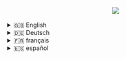 <div align="center">
  <img src="https://media.giphy.com/media/2IudUHdI075HL02Pkk/giphy.gif" align="center" style="width: auto" />
</div>  

</br>

<details>
 <summary>🇬🇧 English</summary>

# 👨‍💻 About Me

Greetings, fellow tech enthusiasts! I'm Abdulrahman, a dedicated developer with a profound passion for exploring the ever-evolving landscape of technology. Welcome to my GitHub haven, where innovation meets code.

## 🚀 Technologies and Languages

I work with a diverse set of programming languages and technologies, including:

- **JavaScript**: For frontend and backend development, web development, Node.js, and more.
- **Python**: Versatile language used for data science, backend scripting, and more.
- **Infrastructure As Code (IaC)**: Leveraging tools like Terraform, Ansible, and AWS CloudFormation for seamless infrastructure management.
- **Shell Scripting**: Automation and system-related tasks.
- **Bash scripting**: A powerful tool in my toolkit for various scripting needs.
- **C++**: Occasionally used for performance-centric projects.
- **HTML/CSS**: Web development languages for creating visually appealing interfaces.
- **CI/CD**: Implementing continuous integration and continuous deployment using tools like Jenkins and CircleCI.
- **Cloud Providers**: Experience working with major cloud providers like AWS, Google Cloud, and Azure.
- **Ansible**: Automating configuration management and application deployment.
- **Docker**: Containerization for consistent and reliable software deployment.
- **Kubernetes**: Container orchestration for managing and scaling containerized applications.
- **Git**: Version control for collaborative development.
- **Jenkins**: Automation server for building, testing, and deploying code.
- **HashiCorp Vault**: Securely managing sensitive information like API keys and passwords.
- **Security Scanning Tools**: Implementing tools like OWASP ZAP, SonarQube for code security and quality.
- **Monitoring Tools**: Experience with monitoring tools like Prometheus, Grafana for ensuring system reliability.
- **DevSecOps Practices**: Integration of security practices within the DevOps pipeline.

## 🌐 Projects Overview

Here's a brief overview of some projects you'll find in this repository:

1. **[Provision a Kubernetes cluster on AWS using Terraform](https://github.com/AbdulrahmanAlpha/Provision-a-Kubernetes-cluster-on-AWS-using-Terraform):** This project involves setting up a Kubernetes cluster on AWS using Terraform. Check it out for insights into infrastructure as code and Kubernetes.

2. **[Deploying a Serverless Application on AWS Lambda using Terraform](https://github.com/AbdulrahmanAlpha/Deploying-a-Serverless-Application-on-AWS-Lambda-using-Terraform):** Explore this project to understand the process of deploying serverless applications on AWS Lambda using Terraform.

3. **[Build a CI CD pipeline on Google Cloud Platform using Terraform and Jenkins](https://github.com/AbdulrahmanAlpha/Build-a-CI-CD-pipeline-on-Google-Cloud-Platform-using-Terraform-and-Jenkins):** Dive into this project to learn about building a CI/CD pipeline on Google Cloud Platform using Terraform and Jenkins.

## 📝 Blog

Feel free to explore my blog, where I share insights on DevOps, DevSecOps, Software Engineering, and Automation. Here are some recent topics:

- [Securing the Software Delivery Pipeline: A Step-by-Step Guide](https://abdulrahmanalpha.hashnode.dev/securing-the-software-delivery-pipeline-a-step-by-step-guide)
- [Infrastructure Automation with Terraform](https://abdulrahmanalpha.hashnode.dev/infrastructure-automation-with-terraform)
- [CI/CD Pipeline: Automating Software Delivery](https://abdulrahmanalpha.hashnode.dev/cicd-pipeline-automating-software-delivery)

Explore more on [Abdulrahman's Tech Insights](https://abdulrahmanalpha.hashnode.dev/)!

## 🤝 Let's Connect!

I'm always open to collaboration and discussions. If you have any questions, suggestions, or just want to chat about tech, feel free to reach out. You can find me on:

- [![portfolio](https://img.shields.io/badge/my_portfolio-000?style=for-the-badge&logo=ko-fi&logoColor=white)](https://abdulrahmanalpha.github.io/)

- [![linkedin](https://img.shields.io/badge/linkedin-0A66C2?style=for-the-badge&logo=linkedin&logoColor=white)](https://www.linkedin.com/in/abdulrahmanalpha/)

- [![twitter](https://img.shields.io/badge/twitter-1DA1F2?style=for-the-badge&logo=twitter&logoColor=white)](https://twitter.com/AbdurahmanAlpha)

Thanks for visiting! Happy coding! 🚀

---

</details>

<details>
 <summary>🇩🇪 Deutsch</summary>

# 👨‍💻 Über mich

Grüße, liebe Technikbegeisterte! Ich bin Abdulrahman, ein engagierter Entwickler mit einer tiefen Leidenschaft für die Erforschung der sich ständig weiterentwickelnden Welt der Technologie. Willkommen in meinem GitHub-Refugium, wo Innovation auf Code trifft.

## 🚀 Technologien und Sprachen

Ich arbeite mit einer vielfältigen Palette von Programmiersprachen und Technologien, darunter:

- **JavaScript**: Für die Entwicklung von Front- und Backend, Webentwicklung, Node.js und mehr.
- **Python**: Eine vielseitige Sprache, die für Datenwissenschaft, Backend-Skripting und mehr verwendet wird.
- **Infrastructure As Code (IaC)**: Nutzung von Tools wie Terraform, Ansible und AWS CloudFormation für nahtloses Infrastrukturmanagement.
- **Shell Scripting**: Automatisierung und systembezogene Aufgaben.
- **Bash Scripting**: Ein leistungsstolles Werkzeug in meinem Repertoire für verschiedene Skripting-Anforderungen.
- **C++**: Gelegentlich verwendet für leistungsorientierte Projekte.
- **HTML/CSS**: Webentwicklungssprachen zur Erstellung visuell ansprechender Oberflächen.
- **CI/CD**: Umsetzung von kontinuierlicher Integration und kontinuierlichem Deployment mit Tools wie Jenkins und CircleCI.
- **Cloud-Provider**: Erfahrung in der Zusammenarbeit mit großen Cloud-Anbietern wie AWS, Google Cloud und Azure.
- **Ansible**: Automatisierung von Konfigurationsmanagement und Anwendungsbereitstellung.
- **Docker**: Containerisierung für konsistente und zuverlässige Softwarebereitstellung.
- **Kubernetes**: Container-Orchestrierung zur Verwaltung und Skalierung containerisierter Anwendungen.
- **Git**: Versionskontrolle für die kollaborative Entwicklung.
- **Jenkins**: Automatisierungsserver für Build, Test und Bereitstellung von Code.
- **HashiCorp Vault**: Sicherer Umgang mit sensiblen Informationen wie API-Schlüsseln und Passwörtern.
- **Security Scanning Tools**: Implementierung von Tools wie OWASP ZAP, SonarQube für Codesicherheit und -qualität.
- **Monitoring Tools**: Erfahrung mit Überwachungstools wie Prometheus, Grafana zur Gewährleistung der Systemsicherheit.
- **DevSecOps Practices**: Integration von Sicherheitspraktiken innerhalb der DevOps-Pipeline.

## 🌐 Projektübersicht

Hier eine kurze Übersicht über einige Projekte, die Sie in diesem Repository finden werden:

1. **[Ein Kubernetes-Cluster auf AWS mit Terraform bereitstellen](https://github.com/AbdulrahmanAlpha/Provision-a-Kubernetes-cluster-on-AWS-using-Terraform):** Dieses Projekt beinhaltet die Einrichtung eines Kubernetes-Clusters auf AWS mit Terraform. Werfen Sie einen Blick darauf für Einblicke in die Infrastruktur als Code und Kubernetes.

2. **[Bereitstellung einer serverlosen Anwendung auf AWS Lambda mit Terraform](https://github.com/AbdulrahmanAlpha/Deploying-a-Serverless-Application-on-AWS-Lambda-using-Terraform):** Erkunden Sie dieses Projekt, um den Prozess der Bereitstellung serverloser Anwendungen auf AWS Lambda mit Terraform zu verstehen.

3. **[Aufbau einer CI/CD-Pipeline auf der Google Cloud Platform mit Terraform und Jenkins](https://github.com/AbdulrahmanAlpha/Build-a-CI-CD-pipeline-on-Google-Cloud-Platform-using-Terraform-and-Jenkins):** Tauchen Sie in dieses Projekt ein, um mehr über den Aufbau einer CI/CD-Pipeline auf der Google Cloud Platform mit Terraform und Jenkins zu erfahren.

## 📝 Blog

Erkunden Sie gerne meinen Blog, in dem ich Einblicke in DevOps, DevSecOps, Software Engineering und Automatisierung teile. Hier sind einige aktuelle Themen:

- [Absichern der Softwarebereitstellungspipeline: Ein schrittweiser Leitfaden](https://abdulrahmanalpha.hashnode.dev/securing-the-software-delivery-pipeline-a-step-by-step-guide)
- [Infrastrukturautomatisierung mit Terraform](https://abdulrahmanalpha.hashnode.dev/infrastructure-automation-with-terraform)
- [CI/CD-Pipeline: Automatisierung der Softwarebereitstellung](https://abdulrahmanalpha.hashnode.dev/cicd-pipeline-automating-software-delivery)

Erkunden Sie mehr auf [Abdulrahmans Tech Insights](https://abdulrahmanalpha.hashnode.dev/)!

## 🤝 Lassen Sie uns in Verbindung bleiben!

Ich stehe Ihnen immer für Zusammenarbeit und Diskussionen zur Verfügung. Wenn Sie Fragen, Anregungen oder einfach nur Lust auf einen technischen Plausch haben, zögern Sie nicht, mich zu kontaktieren. Sie finden mich unter:

- [![Portfolio](https://img.shields.io/badge/my_portfolio-000?style=for-the-badge&logo=ko-fi&logoColor=white)](https://abdulrahmanalpha.github.io/)
  
- [![LinkedIn](https://img.shields.io/badge/linkedin-0A66C2?style=for-the-badge&logo=linkedin&logoColor=white)](https://www.linkedin.com/in/abdulrahmanalpha/)
  
- [![Twitter](https://img.shields.io/badge/twitter-1DA1F2?style=for-the-badge&logo=twitter&logoColor=white)](https://twitter.com/AbdurahmanAlpha)

Vielen Dank für Ihren Besuch! Viel Freude beim Codieren! 🚀

---

</details>

<details>
 <summary>🇫🇷 français</summary>

# 👨‍💻 À propos de moi

Salut les passionnés de tech ! Je suis Abdulrahman, un développeur dévoué avec une passion profonde pour explorer le paysage technologique en constante évolution. Bienvenue dans mon havre GitHub, là où l'innovation rencontre le code.

## 🚀 Technologies et Langages

Je travaille avec une gamme diversifiée de langages de programmation et de technologies, notamment :

- **JavaScript** : Pour le développement frontend et backend, le développement web, Node.js, et plus encore.
- **Python** : Langage polyvalent utilisé pour la science des données, le scripting backend, et plus encore.
- **Infrastructure As Code (IaC)** : Utilisation d'outils tels que Terraform, Ansible, et AWS CloudFormation pour une gestion transparente de l'infrastructure.
- **Shell Scripting** : Automatisation et tâches liées au système.
- **Bash scripting** : Un outil puissant dans ma boîte à outils pour divers besoins de script.
- **C++** : Utilisé occasionnellement pour des projets axés sur les performances.
- **HTML/CSS** : Langages de développement web pour créer des interfaces visuellement attrayantes.
- **CI/CD** : Mise en œuvre de l'intégration continue et du déploiement continu avec des outils tels que Jenkins et CircleCI.
- **Fournisseurs Cloud** : Expérience de travail avec des fournisseurs de cloud majeurs tels qu'AWS, Google Cloud, et Azure.
- **Ansible** : Automatisation de la gestion de la configuration et du déploiement des applications.
- **Docker** : Conteneurisation pour un déploiement logiciel cohérent et fiable.
- **Kubernetes** : Orchestration de conteneurs pour la gestion et l'escalabilité d'applications conteneurisées.
- **Git** : Contrôle de version pour le développement collaboratif.
- **Jenkins** : Serveur d'automatisation pour la construction, les tests et le déploiement du code.
- **HashiCorp Vault** : Gestion sécurisée des informations sensibles telles que les clés API et les mots de passe.
- **Outils de Scan de Sécurité** : Implémentation d'outils tels qu'OWASP ZAP, SonarQube pour la sécurité et la qualité du code.
- **Outils de Monitoring** : Expérience avec des outils de monitoring tels que Prometheus, Grafana pour garantir la fiabilité du système.
- **Pratiques DevSecOps** : Intégration de pratiques de sécurité au sein du pipeline DevOps.

## 🌐 Aperçu des Projets

Voici un bref aperçu de quelques projets que vous trouverez dans ce dépôt :

1. **[Provisionner un cluster Kubernetes sur AWS avec Terraform](https://github.com/AbdulrahmanAlpha/Provision-a-Kubernetes-cluster-on-AWS-using-Terraform) :** Ce projet implique la configuration d'un cluster Kubernetes sur AWS à l'aide de Terraform. Consultez-le pour des idées sur l'infrastructure en tant que code et Kubernetes.

2. **[Déployer une application Serverless sur AWS Lambda avec Terraform](https://github.com/AbdulrahmanAlpha/Deploying-a-Serverless-Application-on-AWS-Lambda-using-Terraform) :** Explorez ce projet pour comprendre le processus de déploiement d'applications sans serveur sur AWS Lambda avec Terraform.

3. **[Construire un pipeline CI/CD sur Google Cloud Platform avec Terraform et Jenkins](https://github.com/AbdulrahmanAlpha/Build-a-CI-CD-pipeline-on-Google-Cloud-Platform-using-Terraform-and-Jenkins) :** Plongez dans ce projet pour en savoir plus sur la construction d'un pipeline CI/CD sur Google Cloud Platform avec Terraform et Jenkins.

## 📝 Blog

N'hésitez pas à explorer mon blog, où je partage des idées sur le DevOps, le DevSecOps, l'ingénierie logicielle et l'automatisation. Voici quelques sujets récents :

- [Sécuriser le Pipeline de Livraison Logicielle : Un Guide Étape par Étape](https://abdulrahmanalpha.hashnode.dev/securing-the-software-delivery-pipeline-a-step-by-step-guide)
- [Automatisation de l'Infrastructure avec Terraform](https://abdulrahmanalpha.hashnode.dev/infrastructure-automation-with-terraform)
- [Pipeline CI/CD : Automatiser la Livraison Logicielle](https://abdulrahmanalpha.hashnode.dev/cicd-pipeline-automating-software-delivery)

Explorez davantage sur [Perspectives Technologiques d'Abdulrahman](https://abdulrahmanalpha.hashnode.dev/) !

## 🤝 Connectons-nous !

Je suis toujours ouvert à la collaboration et aux discussions. Si vous avez des questions, des suggestions, ou simplement envie de discuter de tech, n'hésitez pas à me contacter. Vous pouvez me trouver sur :

- [![portfolio](https://img.shields.io/badge/my_portfolio-000?style=for-the-badge&logo=ko-fi&logoColor=white)](https://abdulrahmanalpha.github.io/)
  
- [![linkedin](https://img.shields.io/badge/linkedin-0A66C2?style=for-the-badge&logo=linkedin&logoColor=white)](https://www.linkedin.com/in/abdulrahmanalpha/)
  
- [![twitter](https://img.shields.io/badge/twitter-1DA1F2?style=for-the-badge&logo=twitter&logoColor=white)](https://twitter.com/AbdurahmanAlpha)

Merci de votre visite ! Bon codage ! 🚀

---

</details>

<details>
 <summary>🇪🇸 español</summary>

# 👨‍💻 Sobre Mí

¡Saludos, entusiastas de la tecnología! Soy Abdulrahman, un desarrollador dedicado con una profunda pasión por explorar el siempre cambiante panorama de la tecnología. Bienvenido a mi refugio en GitHub, donde la innovación se encuentra con el código.

## 🚀 Tecnologías y Lenguajes

Trabajo con una variedad de lenguajes de programación y tecnologías, que incluyen:

- **JavaScript**: Para desarrollo frontend y backend, desarrollo web, Node.js y más.
- **Python**: Un lenguaje versátil utilizado para ciencia de datos, scripting en el backend y más.
- **Infraestructura Como Código (IaC)**: Aprovechando herramientas como Terraform, Ansible y AWS CloudFormation para una gestión de infraestructura sin problemas.
- **Shell Scripting**: Automatización y tareas relacionadas con el sistema.
- **Bash scripting**: Una herramienta poderosa en mi conjunto de herramientas para diversas necesidades de scripting.
- **C++**: Utilizado ocasionalmente para proyectos centrados en el rendimiento.
- **HTML/CSS**: Lenguajes de desarrollo web para crear interfaces visualmente atractivas.
- **CI/CD**: Implementación de integración continua y despliegue continuo utilizando herramientas como Jenkins y CircleCI.
- **Proveedores de Nube**: Experiencia trabajando con importantes proveedores de servicios en la nube como AWS, Google Cloud y Azure.
- **Ansible**: Automatización de la gestión de configuraciones y el despliegue de aplicaciones.
- **Docker**: Contenerización para un despliegue de software consistente y confiable.
- **Kubernetes**: Orquestación de contenedores para gestionar y escalar aplicaciones en contenedores.
- **Git**: Control de versiones para el desarrollo colaborativo.
- **Jenkins**: Servidor de automatización para construir, probar y desplegar código.
- **HashiCorp Vault**: Gestión segura de información sensible como claves API y contraseñas.
- **Herramientas de Escaneo de Seguridad**: Implementación de herramientas como OWASP ZAP, SonarQube para seguridad y calidad del código.
- **Herramientas de Monitoreo**: Experiencia con herramientas de monitoreo como Prometheus, Grafana para garantizar la confiabilidad del sistema.
- **Prácticas DevSecOps**: Integración de prácticas de seguridad dentro del canal DevOps.

## 🌐 Resumen de Proyectos

Aquí tienes un breve resumen de algunos proyectos que encontrarás en este repositorio:

1. **[Provisionar un clúster Kubernetes en AWS con Terraform](https://github.com/AbdulrahmanAlpha/Provision-a-Kubernetes-cluster-on-AWS-using-Terraform):** Este proyecto implica la configuración de un clúster Kubernetes en AWS usando Terraform. Échale un vistazo para obtener ideas sobre la infraestructura como código y Kubernetes.

2. **[Desplegar una aplicación sin servidor en AWS Lambda con Terraform](https://github.com/AbdulrahmanAlpha/Deploying-a-Serverless-Application-on-AWS-Lambda-using-Terraform):** Explora este proyecto para comprender el proceso de implementar aplicaciones sin servidor en AWS Lambda usando Terraform.

3. **[Construir un canal CI/CD en Google Cloud Platform con Terraform y Jenkins](https://github.com/AbdulrahmanAlpha/Build-a-CI-CD-pipeline-on-Google-Cloud-Platform-using-Terraform-and-Jenkins):** Sumérgete en este proyecto para aprender sobre la construcción de un canal CI/CD en Google Cloud Platform con Terraform y Jenkins.

## 📝 Blog

Siéntete libre de explorar mi blog, donde comparto ideas sobre DevOps, DevSecOps, Ingeniería de Software y Automatización. Aquí tienes algunos temas recientes:

- [Asegurando el Canal de Entrega de Software: Una Guía Paso a Paso](https://abdulrahmanalpha.hashnode.dev/securing-the-software-delivery-pipeline-a-step-by-step-guide)
- [Automatización de Infraestructura con Terraform](https://abdulrahmanalpha.hashnode.dev/infrastructure-automation-with-terraform)
- [Canal CI/CD: Automatizando la Entrega de Software](https://abdulrahmanalpha.hashnode.dev/cicd-pipeline-automating-software-delivery)

¡Explora más en [Abdulrahman's Tech Insights](https://abdulrahmanalpha.hashnode.dev/)!

## 🤝 ¡Conectémonos!

Siempre estoy abierto a la colaboración y las discusiones. Si tienes alguna pregunta, sugerencia o simplemente quieres charlar sobre tecnología, no dudes en ponerte en contacto. Puedes encontrarme en:

- [![portfolio](https://img.shields.io/badge/my_portfolio-000?style=for-the-badge&logo=ko-fi&logoColor=white)](https://abdulrahmanalpha.github.io/)
  
- [![linkedin](https://img.shields.io/badge/linkedin-0A66C2?style=for-the-badge&logo=linkedin&logoColor=white)](https://www.linkedin.com/in/abdulrahmanalpha/)
  
- [![twitter](https://img.shields.io/badge/twitter-1DA1F2?style=for-the-badge&logo=twitter&logoColor=white)](https://twitter.com/AbdurahmanAlpha)

¡Gracias por visitar! ¡Feliz codificación! 🚀

---

</details>
